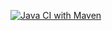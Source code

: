 [![Java CI with Maven](https://github.com/vickeyhackk/letsTest/actions/workflows/maven.yml/badge.svg?event=status)](https://github.com/vickeyhackk/letsTest/actions/workflows/maven.yml)
